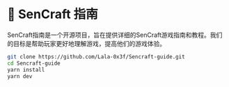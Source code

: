 # 🧭 SenCraft 指南

SenCraft指南是一个开源项目，旨在提供详细的SenCraft游戏指南和教程。我们的目标是帮助玩家更好地理解游戏，提高他们的游戏体验。



```bash
git clone https://github.com/Lala-0x3f/Sencraft-guide.git
cd Sencraft-guide
yarn install
yarn dev
```

